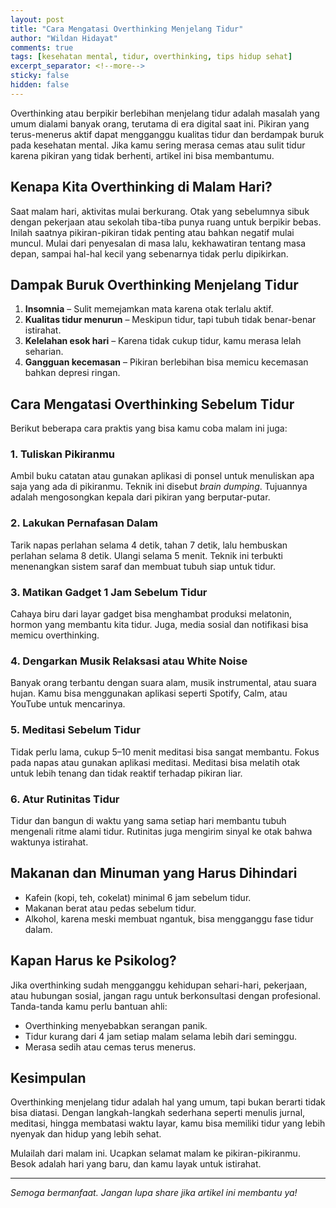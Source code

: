 ```yaml
---
layout: post  
title: "Cara Mengatasi Overthinking Menjelang Tidur"  
author: "Wildan Hidayat"  
comments: true  
tags: [kesehatan mental, tidur, overthinking, tips hidup sehat]  
excerpt_separator: <!--more-->  
sticky: false  
hidden: false 
---
```


Overthinking atau berpikir berlebihan menjelang tidur adalah masalah yang umum dialami banyak orang, terutama di era digital saat ini. Pikiran yang terus-menerus aktif dapat mengganggu kualitas tidur dan berdampak buruk pada kesehatan mental. Jika kamu sering merasa cemas atau sulit tidur karena pikiran yang tidak berhenti, artikel ini bisa membantumu.

<!--more-->

## Kenapa Kita Overthinking di Malam Hari?

Saat malam hari, aktivitas mulai berkurang. Otak yang sebelumnya sibuk dengan pekerjaan atau sekolah tiba-tiba punya ruang untuk berpikir bebas. Inilah saatnya pikiran-pikiran tidak penting atau bahkan negatif mulai muncul. Mulai dari penyesalan di masa lalu, kekhawatiran tentang masa depan, sampai hal-hal kecil yang sebenarnya tidak perlu dipikirkan.

## Dampak Buruk Overthinking Menjelang Tidur

1. **Insomnia** – Sulit memejamkan mata karena otak terlalu aktif.
2. **Kualitas tidur menurun** – Meskipun tidur, tapi tubuh tidak benar-benar istirahat.
3. **Kelelahan esok hari** – Karena tidak cukup tidur, kamu merasa lelah seharian.
4. **Gangguan kecemasan** – Pikiran berlebihan bisa memicu kecemasan bahkan depresi ringan.

## Cara Mengatasi Overthinking Sebelum Tidur

Berikut beberapa cara praktis yang bisa kamu coba malam ini juga:

### 1. Tuliskan Pikiranmu

Ambil buku catatan atau gunakan aplikasi di ponsel untuk menuliskan apa saja yang ada di pikiranmu. Teknik ini disebut *brain dumping*. Tujuannya adalah mengosongkan kepala dari pikiran yang berputar-putar.

### 2. Lakukan Pernafasan Dalam

Tarik napas perlahan selama 4 detik, tahan 7 detik, lalu hembuskan perlahan selama 8 detik. Ulangi selama 5 menit. Teknik ini terbukti menenangkan sistem saraf dan membuat tubuh siap untuk tidur.

### 3. Matikan Gadget 1 Jam Sebelum Tidur

Cahaya biru dari layar gadget bisa menghambat produksi melatonin, hormon yang membantu kita tidur. Juga, media sosial dan notifikasi bisa memicu overthinking.

### 4. Dengarkan Musik Relaksasi atau White Noise

Banyak orang terbantu dengan suara alam, musik instrumental, atau suara hujan. Kamu bisa menggunakan aplikasi seperti Spotify, Calm, atau YouTube untuk mencarinya.

### 5. Meditasi Sebelum Tidur

Tidak perlu lama, cukup 5–10 menit meditasi bisa sangat membantu. Fokus pada napas atau gunakan aplikasi meditasi. Meditasi bisa melatih otak untuk lebih tenang dan tidak reaktif terhadap pikiran liar.

### 6. Atur Rutinitas Tidur

Tidur dan bangun di waktu yang sama setiap hari membantu tubuh mengenali ritme alami tidur. Rutinitas juga mengirim sinyal ke otak bahwa waktunya istirahat.

## Makanan dan Minuman yang Harus Dihindari

- Kafein (kopi, teh, cokelat) minimal 6 jam sebelum tidur.  
- Makanan berat atau pedas sebelum tidur.  
- Alkohol, karena meski membuat ngantuk, bisa mengganggu fase tidur dalam.

## Kapan Harus ke Psikolog?

Jika overthinking sudah mengganggu kehidupan sehari-hari, pekerjaan, atau hubungan sosial, jangan ragu untuk berkonsultasi dengan profesional. Tanda-tanda kamu perlu bantuan ahli:
- Overthinking menyebabkan serangan panik.  
- Tidur kurang dari 4 jam setiap malam selama lebih dari seminggu.  
- Merasa sedih atau cemas terus menerus.  

## Kesimpulan

Overthinking menjelang tidur adalah hal yang umum, tapi bukan berarti tidak bisa diatasi. Dengan langkah-langkah sederhana seperti menulis jurnal, meditasi, hingga membatasi waktu layar, kamu bisa memiliki tidur yang lebih nyenyak dan hidup yang lebih sehat.

Mulailah dari malam ini. Ucapkan selamat malam ke pikiran-pikiranmu. Besok adalah hari yang baru, dan kamu layak untuk istirahat.

---

*Semoga bermanfaat. Jangan lupa share jika artikel ini membantu ya!*
